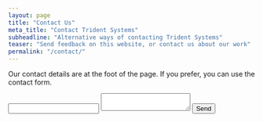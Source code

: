 ```yaml
---
layout: page
title: "Contact Us"
meta_title: "Contact Trident Systems"
subheadline: "Alternative ways of contacting Trident Systems"
teaser: "Send feedback on this website, or contact us about our work"
permalink: "/contact/"
---
```

Our contact details are at the foot of the page.  If you prefer, you can use
the contact form.  

<!-- <div class="panel">
<iframe height="580"
        width="100%"
        frameborder="0"
        scrolling="no"
        style="width:100%;border:none"
        src="https://tridentsystems.wufoo.com/embed/zucsq6o0fuibpq/">
</iframe>
</div> -->

<form action="http://formspree.io/info@tridentsystems.co.nz" method="post">
  <input type="email" name="_replyto">
  <textarea name="body"></textarea>
  <input type="submit" value="Send">
</form>
